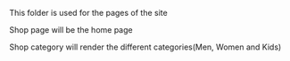 This folder is used for the pages of the site

Shop page will be the home page

Shop category will render the different categories(Men, Women and Kids)